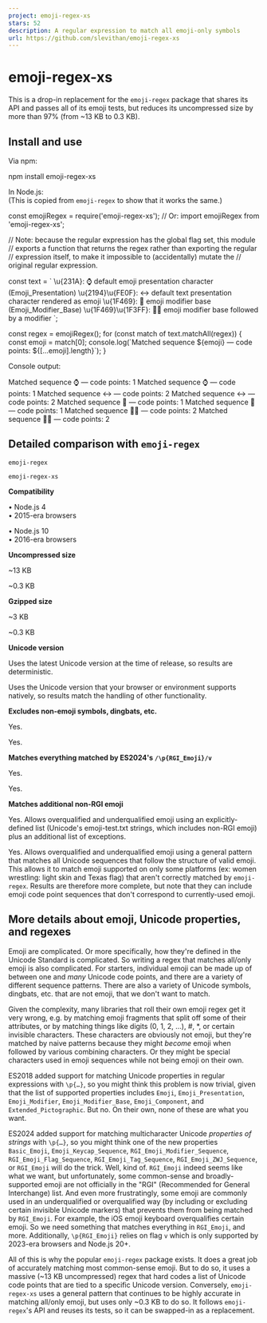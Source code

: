 ```yaml
---
project: emoji-regex-xs
stars: 52
description: A regular expression to match all emoji-only symbols
url: https://github.com/slevithan/emoji-regex-xs
---
```


emoji-regex-xs
==============

This is a drop-in replacement for the `emoji-regex` package that shares its API and passes all of its emoji tests, but reduces its uncompressed size by more than 97% (from ~13 KB to 0.3 KB).

Install and use
---------------

Via npm:

npm install emoji-regex-xs

In Node.js:  
(This is copied from `emoji-regex` to show that it works the same.)

const emojiRegex \= require('emoji-regex-xs');
// Or: import emojiRegex from 'emoji-regex-xs';

// Note: because the regular expression has the global flag set, this module
// exports a function that returns the regex rather than exporting the regular
// expression itself, to make it impossible to (accidentally) mutate the
// original regular expression.

const text \= \`
\\u{231A}: ⌚ default emoji presentation character (Emoji\_Presentation)
\\u{2194}\\u{FE0F}: ↔️ default text presentation character rendered as emoji
\\u{1F469}: 👩 emoji modifier base (Emoji\_Modifier\_Base)
\\u{1F469}\\u{1F3FF}: 👩🏿 emoji modifier base followed by a modifier
\`;

const regex \= emojiRegex();
for (const match of text.matchAll(regex)) {
  const emoji \= match\[0\];
  console.log(\`Matched sequence ${emoji} — code points: ${\[...emoji\].length}\`);
}

Console output:

Matched sequence ⌚ — code points: 1
Matched sequence ⌚ — code points: 1
Matched sequence ↔️ — code points: 2
Matched sequence ↔️ — code points: 2
Matched sequence 👩 — code points: 1
Matched sequence 👩 — code points: 1
Matched sequence 👩🏿 — code points: 2
Matched sequence 👩🏿 — code points: 2

Detailed comparison with `emoji-regex`
--------------------------------------

`emoji-regex`

`emoji-regex-xs`

**Compatibility**

• Node.js 4  
• 2015-era browsers

• Node.js 10  
• 2016-era browsers

**Uncompressed size**

~13 KB

~0.3 KB

**Gzipped size**

~3 KB

~0.3 KB

**Unicode version**

Uses the latest Unicode version at the time of release, so results are deterministic.

Uses the Unicode version that your browser or environment supports natively, so results match the handling of other functionality.

**Excludes non-emoji symbols, dingbats, etc.**

Yes.

Yes.

**Matches everything matched by ES2024's `/\p{RGI_Emoji}/v`**

Yes.

Yes.

**Matches additional non-RGI emoji**

Yes. Allows overqualified and underqualified emoji using an explicitly-defined list (Unicode's emoji-test.txt strings, which includes non-RGI emoji) plus an additional list of exceptions.

Yes. Allows overqualified and underqualified emoji using a general pattern that matches all Unicode sequences that follow the structure of valid emoji. This allows it to match emoji supported on only some platforms (ex: women wrestling: light skin and Texas flag) that aren't correctly matched by `emoji-regex`. Results are therefore more complete, but note that they can include emoji code point sequences that don't correspond to currently-used emoji.

More details about emoji, Unicode properties, and regexes
---------------------------------------------------------

Emoji are complicated. Or more specifically, how they're defined in the Unicode Standard is complicated. So writing a regex that matches all/only emoji is also complicated. For starters, individual emoji can be made up of between one and _many_ Unicode code points, and there are a variety of different sequence patterns. There are also a variety of Unicode symbols, dingbats, etc. that are not emoji, that we don't want to match.

Given the complexity, many libraries that roll their own emoji regex get it very wrong, e.g. by matching emoji fragments that split off some of their attributes, or by matching things like digits (0, 1, 2, …), #, \*, or certain invisible characters. These characters are obviously not emoji, but they're matched by naive patterns because they might _become_ emoji when followed by various combining characters. Or they might be special characters used in emoji sequences while not being emoji on their own.

ES2018 added support for matching Unicode properties in regular expressions with `\p{…}`, so you might think this problem is now trivial, given that the list of supported properties includes `Emoji`, `Emoji_Presentation`, `Emoji_Modifier`, `Emoji_Modifier_Base`, `Emoji_Component`, and `Extended_Pictographic`. But no. On their own, none of these are what you want.

ES2024 added support for matching multicharacter Unicode _properties of strings_ with `\p{…}`, so you might think one of the new properties `Basic_Emoji`, `Emoji_Keycap_Sequence`, `RGI_Emoji_Modifier_Sequence`, `RGI_Emoji_Flag_Sequence`, `RGI_Emoji_Tag_Sequence`, `RGI_Emoji_ZWJ_Sequence`, or `RGI_Emoji` will do the trick. Well, kind of. `RGI_Emoji` indeed seems like what we want, but unfortunately, some common-sense and broadly-supported emoji are not officially in the "RGI" (Recommended for General Interchange) list. And even more frustratingly, some emoji are commonly used in an underqualified or overqualified way (by including or excluding certain invisible Unicode markers) that prevents them from being matched by `RGI_Emoji`. For example, the iOS emoji keyboard overqualifies certain emoji. So we need something that matches everything in `RGI_Emoji`, and more. Additionally, `\p{RGI_Emoji}` relies on flag `v` which is only supported by 2023-era browsers and Node.js 20+.

All of this is why the popular `emoji-regex` package exists. It does a great job of accurately matching most common-sense emoji. But to do so, it uses a massive (~13 KB uncompressed) regex that hard codes a list of Unicode code points that are tied to a specific Unicode version. Conversely, `emoji-regex-xs` uses a general pattern that continues to be highly accurate in matching all/only emoji, but uses only ~0.3 KB to do so. It follows `emoji-regex`'s API and reuses its tests, so it can be swapped-in as a replacement.
